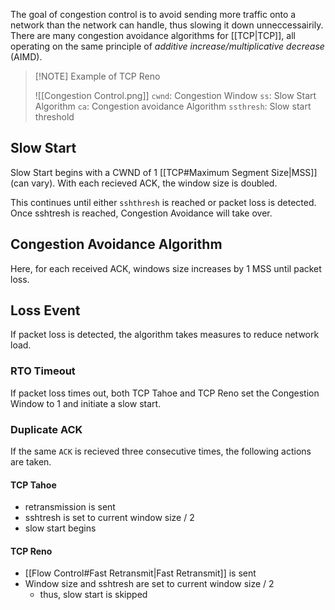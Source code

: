 The goal of congestion control is to avoid sending more traffic onto a network than the network can handle, thus slowing it down unneccessairily. There are many congestion avoidance algorithms for [[TCP|TCP]], all operating on the same principle of _additive increase/multiplicative decrease_ (AIMD).

> [!NOTE] Example of TCP Reno
>
> ![[Congestion Control.png]]
> `cwnd`: Congestion Window
> `ss`: Slow Start Algorithm
> `ca`: Congestion avoidance Algorithm
> `ssthresh`: Slow start threshold

## Slow Start
Slow Start begins with a CWND of 1 [[TCP#Maximum Segment Size|MSS]] (can vary). With each recieved ACK, the window size is doubled.

This continues until either `sshthresh` is reached or packet loss is detected. Once sshtresh is reached, Congestion Avoidance will take over.

## Congestion Avoidance Algorithm
Here, for each received ACK, windows size increases by 1 MSS until packet loss.

## Loss Event
If packet loss is detected, the algorithm takes measures to reduce network load.

### RTO Timeout
If packet loss times out, both TCP Tahoe and TCP Reno set the Congestion Window to 1 and initiate a slow start.

### Duplicate ACK
If the same `ACK` is recieved three consecutive times, the following actions are taken.

#### TCP Tahoe
- retransmission is sent
- sshtresh is set to current window size / 2
- slow start begins

#### TCP Reno
- [[Flow Control#Fast Retransmit|Fast Retransmit]] is sent
- Window size and sshtresh are set to current window size / 2
	- thus, slow start is skipped
